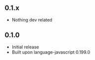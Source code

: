 ## 0.1.x
* Nothing dev related

## 0.1.0
* Initial release
* Built upon language-javascript 0.199.0
